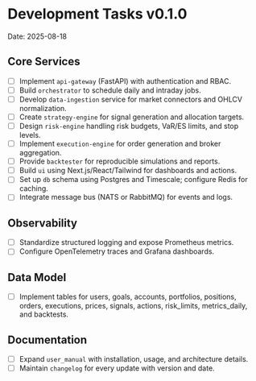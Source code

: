 # Development Tasks v0.1.0

Date: 2025-08-18

## Core Services
- [ ] Implement `api-gateway` (FastAPI) with authentication and RBAC.
- [ ] Build `orchestrator` to schedule daily and intraday jobs.
- [ ] Develop `data-ingestion` service for market connectors and OHLCV normalization.
- [ ] Create `strategy-engine` for signal generation and allocation targets.
- [ ] Design `risk-engine` handling risk budgets, VaR/ES limits, and stop levels.
- [ ] Implement `execution-engine` for order generation and broker aggregation.
- [ ] Provide `backtester` for reproducible simulations and reports.
- [ ] Build `ui` using Next.js/React/Tailwind for dashboards and actions.
- [ ] Set up `db` schema using Postgres and Timescale; configure Redis for caching.
- [ ] Integrate message bus (NATS or RabbitMQ) for events and logs.

## Observability
- [ ] Standardize structured logging and expose Prometheus metrics.
- [ ] Configure OpenTelemetry traces and Grafana dashboards.

## Data Model
- [ ] Implement tables for users, goals, accounts, portfolios, positions, orders, executions, prices, signals, actions, risk_limits, metrics_daily, and backtests.

## Documentation
- [ ] Expand `user_manual` with installation, usage, and architecture details.
- [ ] Maintain `changelog` for every update with version and date.
